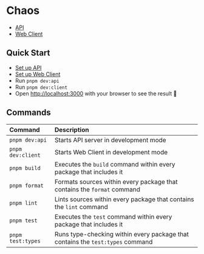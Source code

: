 # Chaos

- [API](./packages/chaos-api)
- [Web Client](./packages/chaos-web-client)

## Quick Start

- [Set up API](./packages/chaos-api/README.md)
- [Set up Web Client](./packages/chaos-web-client/README.md#getting-started)
- Run `pnpm dev:api`
- Run `pnpm dev:client`
- Open [http://localhost:3000](http://localhost:3000) with your browser to see the result 🎉

## Commands

| Command           | Description                                                                    |
| :---------------- | :----------------------------------------------------------------------------- |
| `pnpm dev:api`    | Starts API server in development mode                                          |
| `pnpm dev:client` | Starts Web Client in development mode                                          |
| `pnpm build`      | Executes the `build` command within every package that includes it             |
| `pnpm format`     | Formats sources within every package that contains the `format` command        |
| `pnpm lint`       | Lints sources within every package that contains the `lint` command            |
| `pnpm test`       | Executes the `test` command within every package that includes it              |
| `pnpm test:types` | Runs type-checking within every package that contains the `test:types` command |
